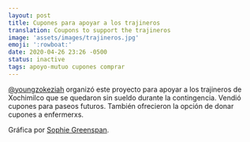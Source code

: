 ```yaml
---
layout: post
title: Cupones para apoyar a los trajineros
translation: Coupons to support the trajineros
image: 'assets/images/trajineros.jpg'
emoji: ':rowboat:'
date: 2020-04-26 23:26 -0500
status: inactive
tags: apoyo-mutuo cupones comprar
---
```


[@youngzokeziah](https://www.instagram.com/youngzokeziah/) organizó este proyecto para apoyar a los trajineros de Xochimilco que se quedaron sin sueldo durante la contingencia. Vendió cupones para paseos futuros. También ofrecieron la opción de donar cupones a enfermerxs.

Gráfica por [Sophie Greenspan](https://www.instagram.com/sophieverdespan/).
